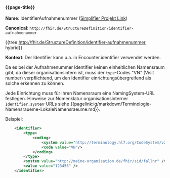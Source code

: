 #### {{page-title}}

**Name**: IdentifierAufnahmenummer ([Simplifier Projekt Link](https://simplifier.net/resolve?canonical=http://fhir.de/StructureDefinition/identifier-aufnahmenummer&scope=de.basisprofil.r4@1.4.0))

**Canonical**: `http://fhir.de/StructureDefinition/identifier-aufnahmenummer`

{{tree:http://fhir.de/StructureDefinition/identifier-aufnahmenummer, hybrid}}

**Kontext**: Der Identifier kann u.a. in Encounter.identifier verwendet werden.

Da es bei der Aufnahmenummer Identifier keinen einheitlichen Namensraum gibt, da dieser organisationsintern ist, muss der `type`-Codes "VN" (Visit number) verpflichtend, um den Identifier einrichtungsübergreifend als solche erkennen zu können.

Jede Einrichtung muss für ihren Namensraum eine NamingSystem-URL festlegen.
Hinweise zur Nomenklatur organisationsinterner `Identifier.system`-URLs siehe {{pagelink:ig/markdown/Terminologie-Namensraueme-LokaleNamensraeume.md}}.

Beispiel:

```xml
    <identifier>
        <type>
            <coding>
                <system value="http://terminology.hl7.org/CodeSystem/v2-0203"/>
                <code value="VN"/>
            </coding>
        </type>
        <system value="http://meine-organisation.de/fhir/sid/fallnr" />
        <value value="123456" />
    </identifier>
```